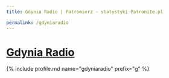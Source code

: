 ```yaml
---
title: Gdynia Radio | Patromierz - statystyki Patronite.pl

permalink: /gdyniaradio
---
```


# [Gdynia Radio](https://patronite.pl/gdyniaradio)

{% include profile.md name="gdyniaradio" prefix="g" %}
